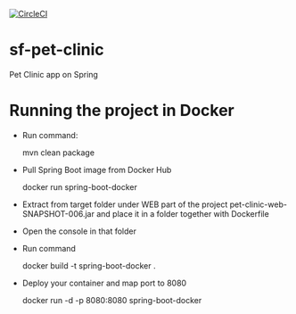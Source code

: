 [![CircleCI](https://circleci.com/gh/akmal2409/sf-pet-clinic.svg?style=svg)](https://circleci.com/gh/akmal2409/sf-pet-clinic)
# sf-pet-clinic

Pet Clinic app on Spring


# Running the project in Docker
* Run command: 

    mvn clean package
* Pull Spring Boot image from Docker Hub
    
    docker run spring-boot-docker
* Extract from target folder under WEB part of the project pet-clinic-web-SNAPSHOT-006.jar and place it in a folder together with Dockerfile
* Open the console in that folder
* Run command 

    docker build -t spring-boot-docker .
* Deploy your container and map port to 8080
    
    docker run -d -p 8080:8080 spring-boot-docker
